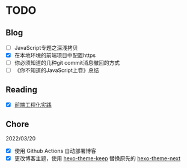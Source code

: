 # TODO

## Blog

- [ ] JavaScript专题之深浅拷贝
- [x] 在本地环境的前端项目中配置https
- [ ] 你必须知道的几种git commit消息撤回的方式
- [ ] 《你不知道的JavaScript上卷》总结

## Reading

- [x] [前端工程化实践](https://shanyue.tech/frontend-engineering/)

## Chore 

2022/03/20

- [x] 使用 Github Actions 自动部署博客
- [x] 更改博客主题，使用 [hexo-theme-keep](https://github.com/XPoet/hexo-theme-keep) 替换原先的 [hexo-theme-next](https://github.com/theme-next/hexo-theme-next)